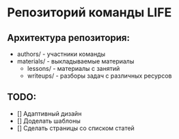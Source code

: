 # Репозиторий команды LIFE

## Архитектура репозитория:

- authors/ - участники команды
- materials/ - выкладываемые материалы
	- lessons/ - материалы с занятий
	- writeups/ - разборы задач с различных ресурсов
	

## TODO:
- [] Адаптивный дизайн
- [] Доделать шаблоны
- [] Сделать страницы со списком статей
